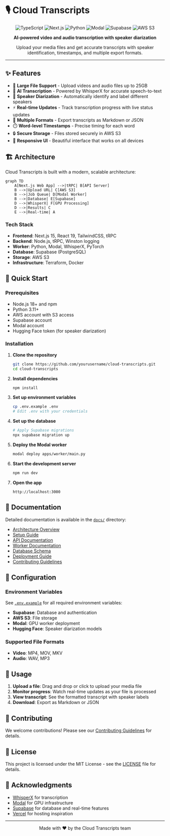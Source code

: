 # 🎙️ Cloud Transcripts

<div align="center">
  <img src="https://img.shields.io/badge/TypeScript-007ACC?style=for-the-badge&logo=typescript&logoColor=white" alt="TypeScript" />
  <img src="https://img.shields.io/badge/Next.js-000000?style=for-the-badge&logo=next.js&logoColor=white" alt="Next.js" />
  <img src="https://img.shields.io/badge/Python-3776AB?style=for-the-badge&logo=python&logoColor=white" alt="Python" />
  <img src="https://img.shields.io/badge/Modal-6B46C1?style=for-the-badge&logo=modal&logoColor=white" alt="Modal" />
  <img src="https://img.shields.io/badge/Supabase-3ECF8E?style=for-the-badge&logo=supabase&logoColor=white" alt="Supabase" />
  <img src="https://img.shields.io/badge/AWS_S3-232F3E?style=for-the-badge&logo=amazon-aws&logoColor=white" alt="AWS S3" />
</div>

<p align="center">
  <strong>AI-powered video and audio transcription with speaker diarization</strong>
</p>

<p align="center">
  Upload your media files and get accurate transcripts with speaker identification, timestamps, and multiple export formats.
</p>

---

## ✨ Features

- 🎥 **Large File Support** - Upload videos and audio files up to 25GB
- 🤖 **AI Transcription** - Powered by WhisperX for accurate speech-to-text
- 👥 **Speaker Diarization** - Automatically identify and label different speakers
- ⚡ **Real-time Updates** - Track transcription progress with live status updates
- 📝 **Multiple Formats** - Export transcripts as Markdown or JSON
- ⏱️ **Word-level Timestamps** - Precise timing for each word
- 🔒 **Secure Storage** - Files stored securely in AWS S3
- 📱 **Responsive UI** - Beautiful interface that works on all devices

## 🏗️ Architecture

Cloud Transcripts is built with a modern, scalable architecture:

```mermaid
graph TD
    A[Next.js Web App] -->|tRPC| B[API Server]
    B -->|Upload URL| C[AWS S3]
    B -->|Job Queue| D[Modal Worker]
    B -->|Database| E[Supabase]
    D -->|WhisperX| F[GPU Processing]
    D -->|Results| C
    E -->|Real-time| A
```

### Tech Stack

- **Frontend**: Next.js 15, React 19, TailwindCSS, tRPC
- **Backend**: Node.js, tRPC, Winston logging
- **Worker**: Python, Modal, WhisperX, PyTorch
- **Database**: Supabase (PostgreSQL)
- **Storage**: AWS S3
- **Infrastructure**: Terraform, Docker

## 🚀 Quick Start

### Prerequisites

- Node.js 18+ and npm
- Python 3.11+
- AWS account with S3 access
- Supabase account
- Modal account
- Hugging Face token (for speaker diarization)

### Installation

1. **Clone the repository**
   ```bash
   git clone https://github.com/yourusername/cloud-transcripts.git
   cd cloud-transcripts
   ```

2. **Install dependencies**
   ```bash
   npm install
   ```

3. **Set up environment variables**
   ```bash
   cp .env.example .env
   # Edit .env with your credentials
   ```

4. **Set up the database**
   ```bash
   # Apply Supabase migrations
   npx supabase migration up
   ```

5. **Deploy the Modal worker**
   ```bash
   modal deploy apps/worker/main.py
   ```

6. **Start the development server**
   ```bash
   npm run dev
   ```

7. **Open the app**
   ```
   http://localhost:3000
   ```

## 📖 Documentation

Detailed documentation is available in the [`docs/`](./docs) directory:

- [Architecture Overview](./docs/architecture.md)
- [Setup Guide](./docs/setup.md)
- [API Documentation](./docs/api.md)
- [Worker Documentation](./docs/worker.md)
- [Database Schema](./docs/database.md)
- [Deployment Guide](./docs/deployment.md)
- [Contributing Guidelines](./docs/contributing.md)

## 🔧 Configuration

### Environment Variables

See [`.env.example`](./.env.example) for all required environment variables:

- **Supabase**: Database and authentication
- **AWS S3**: File storage
- **Modal**: GPU worker deployment
- **Hugging Face**: Speaker diarization models

### Supported File Formats

- **Video**: MP4, MOV, MKV
- **Audio**: WAV, MP3

## 📝 Usage

1. **Upload a file**: Drag and drop or click to upload your media file
2. **Monitor progress**: Watch real-time updates as your file is processed
3. **View transcript**: See the formatted transcript with speaker labels
4. **Download**: Export as Markdown or JSON

## 🤝 Contributing

We welcome contributions! Please see our [Contributing Guidelines](./docs/contributing.md) for details.

## 📄 License

This project is licensed under the MIT License - see the [LICENSE](LICENSE) file for details.

## 🙏 Acknowledgments

- [WhisperX](https://github.com/m-bain/whisperX) for transcription
- [Modal](https://modal.com) for GPU infrastructure
- [Supabase](https://supabase.com) for database and real-time features
- [Vercel](https://vercel.com) for hosting inspiration

---

<p align="center">
  Made with ❤️ by the Cloud Transcripts team
</p> 